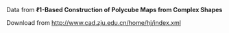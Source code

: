 Data from
**ℓ1-Based Construction of Polycube Maps from Complex Shapes**

Download from http://www.cad.zju.edu.cn/home/hj/index.xml